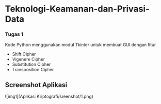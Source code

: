 # Teknologi-Keamanan-dan-Privasi-Data

### Tugas 1
Kode Python menggunakan modul Tkinter untuk membuat GUI dengan fitur 
- Shift Cipher
- Vigenere Cipher
- Substitution Cipher
- Transposition Cipher


## Screenshot Aplikasi
![img1](Aplikasi Kriptografi/sreenshot/1.png)
